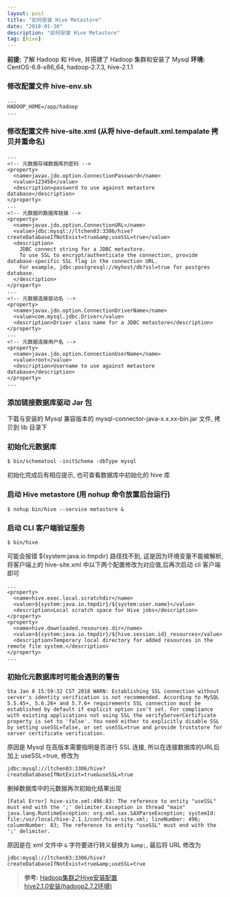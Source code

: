 ```yaml
---
layout: post
title: "如何安装 Hive Metastore"
date: "2018-01-30"
description: "如何安装 Hive Metastore"
tag: [hive]
---
```

**前提:** 了解 Hadoop 和 Hive, 并搭建了 Hadoop 集群和安装了 Mysql
**环境:** CentOS-6.8-x86_64, hadoop-2.7.3, hive-2.1.1

### 修改配置文件 hive-env.sh
```
...
HADOOP_HOME=/app/hadoop
...
```
### 修改配置文件 hive-site.xml (从将 hive-default.xml.tempalate 拷贝并重命名)
```
...
<!-- 元数据存储数据库的密码 -->
<property>
  <name>javax.jdo.option.ConnectionPassword</name>
  <value>123456</value>
  <description>password to use against metastore database</description>
</property>
...
<!-- 元数据的数据库链接 -->
<property>
  <name>javax.jdo.option.ConnectionURL</name>
  <value>jdbc:mysql://ltchen03:3306/hive?createDatabaseIfNotExist=true&amp;useSSL=true</value>
  <description>
    JDBC connect string for a JDBC metastore.
    To use SSL to encrypt/authenticate the connection, provide database-specific SSL flag in the connection URL.
    For example, jdbc:postgresql://myhost/db?ssl=true for postgres database.
  </description>
</property>
...
<!-- 元数据连接驱动名 -->
<property>
  <name>javax.jdo.option.ConnectionDriverName</name>
  <value>com.mysql.jdbc.Driver</value>
  <description>Driver class name for a JDBC metastore</description>
</property>
...
<!-- 元数据连接用户名 -->
<property>
  <name>javax.jdo.option.ConnectionUserName</name>
  <value>root</value>
  <description>Username to use against metastore database</description>
</property>
...
```

### 添加链接数据库驱动 Jar 包
下载与安装的 Mysql 兼容版本的 mysql-connector-java-x.x.xx-bin.jar 文件, 拷贝到 lib 目录下

### 初始化元数据库
```
$ bin/schematool -initSchema -dbType mysql
```
初始化完成后有相应提示, 也可查看数据库中初始化的 hive 库

### 启动 Hive metastore (用 nohup 命令放置后台运行)
```
$ nohup bin/hive --service metastore &
```

### 启动 CLI 客户端验证服务
```
$ bin/hive
```
可能会报错 ${system:java.io.tmpdir} 路径找不到, 这是因为环境变量不能被解析, 将客户端上的 hive-site.xml 中以下两个配置修改为对应值,后再次启动 cli 客户端即可
```
...
<property>
  <name>hive.exec.local.scratchdir</name>
  <value>${system:java.io.tmpdir}/${system:user.name}</value>
  <description>Local scratch space for Hive jobs</description>
</property>
<property>
  <name>hive.downloaded.resources.dir</name>
  <value>${system:java.io.tmpdir}/${hive.session.id}_resources</value>
  <description>Temporary local directory for added resources in the remote file system.</description>
</property>
...
```

### 初始化元数据库时可能会遇到的警告
```
Sta Jan 8 15:59:32 CST 2018 WARN: Establishing SSL connection without server's identity verification is not recommended. According to MySQL 5.5.45+, 5.6.26+ and 5.7.6+ requirements SSL connection must be established by default if explicit option isn't set. For compliance with existing applications not using SSL the verifyServerCertificate property is set to 'false'. You need either to explicitly disable SSL by setting useSSL=false, or set useSSL=true and provide truststore for server certificate verification.
```
原因是 Mysql 在高版本需要指明是否进行 SSL 连接, 所以在连接数据库的URL后加上 useSSL=true, 修改为
```
jdbc:mysql://ltchen03:3306/hive?createDatabaseIfNotExist=true&useSSL=true
```
删掉数据库中的元数据再次初始化结果出现
```
[Fatal Error] hive-site.xml:496:83: The reference to entity "useSSL" must end with the ';' delimiter.Exception in thread "main" java.lang.RuntimeException: org.xml.sax.SAXParseException; systemId: file:/usr/local/hive-2.1.1/conf/hive-site.xml; lineNumber: 496; columnNumber: 83; The reference to entity "useSSL" must end with the ';' delimiter.
```
原因是在 xml 文件中 `&` 字符要进行转义替换为 `&amp;`, 最后将 URL 修改为
```
jdbc:mysql://ltchen03:3306/hive?createDatabaseIfNotExist=true&amp;useSSL=true
```

>**参考:**
[Hadoop集群之Hive安装配置](http://yanliu.org/2015/08/13/Hadoop%E9%9B%86%E7%BE%A4%E4%B9%8BHive%E5%AE%89%E8%A3%85%E9%85%8D%E7%BD%AE/)  
[hive2.1.0安装(hadoop2.7.2环境)](https://kaimingwan.com/post/da-shu-ju/hive2.1.0an-zhuang-hadoop2.7.2huan-jing)
